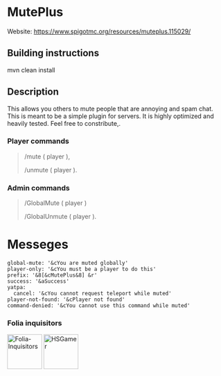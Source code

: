 # MutePlus
Website: https://www.spigotmc.org/resources/muteplus.115029/

## Building instructions

mvn clean install
 
## Description

This allows you others to mute people that are annoying and spam chat. This is meant to be a simple plugin for servers. It is highly optimized and heavily tested. Feel free to constribute,.

### Player commands 

> /mute ( player ), 
>
> /unmute ( player ).

### Admin commands 
> /GlobalMute ( player )
>
> /GlobalUnmute ( player ).

# Messeges

```
global-mute: '&cYou are muted globally'
player-only: '&cYou must be a player to do this'
prefix: '&8[&cMutePlus&8] &r'
success: '&aSuccess'
yatpa:
  cancel: '&cYou cannot request teleport while muted'
player-not-found: '&cPlayer not found'
command-denied: '&cYou cannot use this command while muted'
```

### Folia inquisitors

[<img src="https://github.com/Folia-Inquisitors.png" width=80 alt="Folia-Inquisitors">](https://github.com/orgs/Folia-Inquisitors/repositories)
[<img src="https://github.com/HSGamer.png" width=80 alt="HSGamer">](https://github.com/HSGamer)
